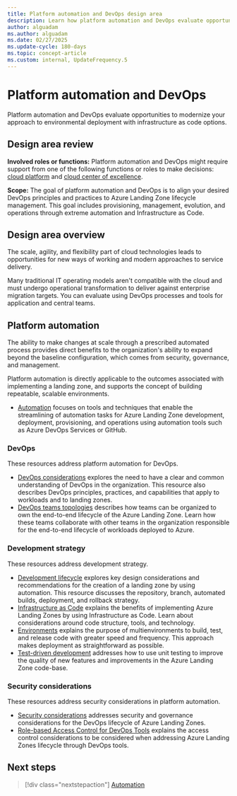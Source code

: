 ```yaml
---
title: Platform automation and DevOps design area
description: Learn how platform automation and DevOps evaluate opportunities to modernize your approach to environmental deployment with infrastructure as code options.
author: alguadam
ms.author: alguadam
ms.date: 02/27/2025
ms.update-cycle: 180-days
ms.topic: concept-article
ms.custom: internal, UpdateFrequency.5
---
```


# Platform automation and DevOps

Platform automation and DevOps evaluate opportunities to modernize your approach to environmental deployment with infrastructure as code options.

## Design area review

**Involved roles or functions:** Platform automation and DevOps might require support from one of the following functions or roles to make decisions: [cloud platform](../../../organize/cloud-platform.md) and [cloud center of excellence](../../../organize/cloud-center-of-excellence.md).

**Scope:** The goal of platform automation and DevOps is to align your desired DevOps principles and practices to Azure Landing Zone lifecycle management. This goal includes provisioning, management, evolution, and operations through extreme automation and Infrastructure as Code.

## Design area overview

The scale, agility, and flexibility part of cloud technologies leads to opportunities for new ways of working and modern approaches to service delivery.

Many traditional IT operating models aren't compatible with the cloud and must undergo operational transformation to deliver against enterprise migration targets. You can evaluate using DevOps processes and tools for application and central teams.

## Platform automation

The ability to make changes at scale through a prescribed automated process provides direct benefits to the organization's ability to expand beyond the baseline configuration, which comes from security, governance, and management.

Platform automation is directly applicable to the outcomes associated with implementing a landing zone, and supports the concept of building repeatable, scalable environments.

- [Automation](../../considerations/automation.md) focuses on tools and techniques that enable the streamlining of automation tasks for Azure Landing Zone development, deployment, provisioning, and operations using automation tools such as Azure DevOps Services or GitHub.

### DevOps

These resources address platform automation for DevOps.

- [DevOps considerations](../../considerations/devops-principles-and-practices.md) explores the need to have a clear and common understanding of DevOps in the organization. This resource also describes DevOps principles, practices, and capabilities that apply to workloads and to landing zones.
- [DevOps teams topologies](../../considerations/devops-teams-topologies.md) describes how teams can be organized to own the end-to-end lifecycle of the Azure Landing Zone. Learn how these teams collaborate with other teams in the organization responsible for the end-to-end lifecycle of workloads deployed to Azure.

### Development strategy

These resources address development strategy.

- [Development lifecycle](../../considerations/development-strategy-development-lifecycle.md) explores key design considerations and recommendations for the creation of a landing zone by using automation. This resource discusses the repository, branch, automated builds, deployment, and rollback strategy.
- [Infrastructure as Code](../../considerations/infrastructure-as-code.md) explains the benefits of implementing Azure Landing Zones by using Infrastructure as Code. Learn about considerations around code structure, tools, and technology.
- [Environments](../../considerations/environments.md) explains the purpose of multienvironments to build, test, and release code with greater speed and frequency. This approach makes deployment as straightforward as possible.
- [Test-driven development](../../considerations/development-strategy-test-driven-development.md) addresses how to use unit testing to improve the quality of new features and improvements in the Azure Landing Zone code-base.

### Security considerations

These resources address security considerations in platform automation.

- [Security considerations](../../considerations/security-considerations-overview.md) addresses security and governance considerations for the DevOps lifecycle of Azure Landing Zones.
- [Role-based Access Control for DevOps Tools](../../considerations/security-considerations-tools.md) explains the access control considerations to be considered when addressing Azure Landing Zones lifecycle through DevOps tools.

## Next steps

> [!div class="nextstepaction"]
> [Automation](../../considerations/automation.md)
